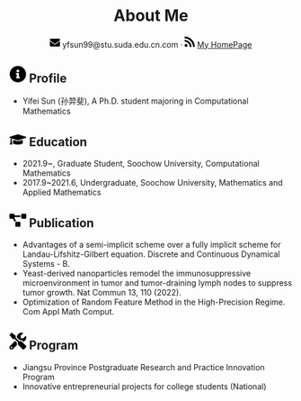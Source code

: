  <center>
     <h1>About Me</h1>
     <div>
         <span>
             <img src="assets/envelope-solid.svg" width="18px">
             yfsun99@stu.suda.edu.cn.com
         </span>
         ·
         <span>
             <img src="assets/rss-solid.svg" width="18px">
             <a href="#">My HomePage</a>
         </span>
     </div>
 </center>

## <img src="assets/info-circle-solid.svg" width="30px"> Profile

 - Yifei Sun (孙羿斐), A Ph.D. student majoring in Computational Mathematics


## <img src="assets/graduation-cap-solid.svg" width="30px"> Education

- 2021.9~, Graduate Student, Soochow University, Computational Mathematics
- 2017.9~2021.6, Undergraduate, Soochow University, Mathematics and Applied Mathematics

## <img src="assets/project-diagram-solid.svg" width="30px"> Publication

- Advantages of a semi-implicit scheme over a fully implicit scheme for Landau-Lifshitz-Gilbert equation. Discrete and Continuous Dynamical Systems - B.
- Yeast-derived nanoparticles remodel the immunosuppressive microenvironment in tumor and tumor-draining lymph nodes to suppress tumor growth. Nat Commun 13, 110 (2022).
- Optimization of Random Feature Method in the High-Precision Regime. Com Appl Math Comput.




## <img src="assets/tools-solid.svg" width="30px"> Program

- Jiangsu Province Postgraduate Research and Practice Innovation Program
- Innovative entrepreneurial projects for college students (National)

